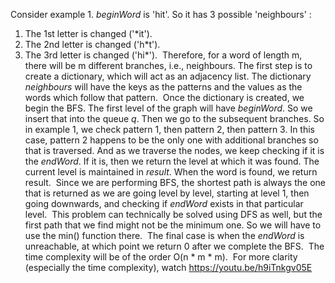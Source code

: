 Consider example 1.
*beginWord* is 'hit'. So it has 3 possible 'neighbours' :
1. The 1st letter is changed ('*it').
2. The 2nd letter is changed ('h*t').
3. The 3rd letter is changed ('hi*').
​
Therefore, for a word of length m, there will be m different branches, i.e., neighbours.
The first step is to create a dictionary, which will act as an adjacency list. The dictionary *neighbours* will have the keys as the patterns and the values as the words which follow that pattern.
​
Once the dictionary is created, we begin the BFS.
The first level of the graph will have *beginWord*. So we insert that into the queue *q*.
Then we go to the subsequent branches. So in example 1, we check pattern 1, then pattern 2, then pattern 3. In this case, pattern 2 happens to be the only one with additional branches so that is traversed. And as we traverse the nodes, we keep checking if it is the *endWord*. If it is, then we return the level at which it was found. The current level is maintained in *result*. When the word is found, we return result.
​
Since we are performing BFS, the shortest path is always the one that is returned as we are going level by level, starting at level 1, then going downwards, and checking if *endWord* exists in that particular level.
​
This problem can technically be solved using DFS as well, but the first path that we find might not be the minimum one. So we will have to use the min() function there.
​
The final case is when the *endWord* is unreachable, at which point we return 0 after we complete the BFS.
​
The time complexity will be of the order O(n * m * m).
​
For more clarity (especially the time complexity), watch https://youtu.be/h9iTnkgv05E